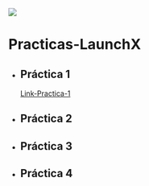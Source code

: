 ![](https://avatars.githubusercontent.com/u/110853422?s=200&v=4)
# Practicas-LaunchX
- ## Práctica 1
   [Link-Practica-1](https://github.com/CralpCode/Practica-1-de-Intro-a-Frontend "Practica-1")
- ## Práctica 2
   
- ## Práctica 3
   
- ## Práctica 4
   
